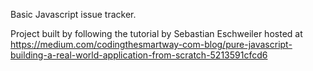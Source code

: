 Basic Javascript issue tracker.

Project built by following the tutorial by Sebastian Eschweiler hosted at https://medium.com/codingthesmartway-com-blog/pure-javascript-building-a-real-world-application-from-scratch-5213591cfcd6

